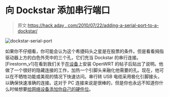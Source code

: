 # 向 Dockstar 添加串行端口

> 原文:[https://hack aday . com/2010/07/22/adding-a-serial-port-to-a-dockstar/](https://hackaday.com/2010/07/22/adding-a-serial-port-to-a-dockstar/)

![](../Images/0d9c3f75508082a45cf9ce52a84bd008.png "dockstar-serial-port")

如果你不仔细看，你可能会认为这个希捷码头之星是在股票的条件。但是看看拇指驱动器上方的白色外壳中的三个孔，它们充当 Dockstar 的串行连接。[Firestorm_v1]在看到我们关于[在设备](http://hackaday.com/2010/07/17/openwrt-on-a-seagate-freeagent-dockstar/)上安装 OpenWRT 的帖子后贴出了说明。他做了一个很好的隐藏连接的工作，加热一个引脚头来融化他需要的孔。现在，他可以在不牺牲功能或美观的情况下快速访问。串行转 USB 电缆采用极化引脚接头，以确保快速准确的连接。这对于 PC 连接来说是很棒的，但是你也永远不知道你什么时候想要[给网络设备添加你自己的硬件位](http://hackaday.com/2009/09/29/add-ir-control-to-your-wifi-router/)。